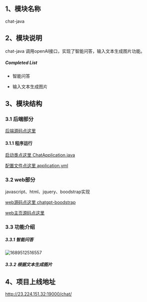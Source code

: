 ## 1、模块名称

chat-java

## 2、模块说明

chat-java 调用openAI接口，实现了智能问答，输入文本生成图片功能。

##### Completed List

- 智能问答

- 输入文本生成图片

## 3、模块结构

### 3.1 后端部分

[后端源码点这里](https://github.com/zcg1011713962/spring-cloud-system/tree/master/chat-java) 

#### 3.1.1 程序运行

[启动类点这里 ChatApplication.java ](https://github.com/zcg1011713962/spring-cloud-system/blob/master/chat-java/chat-runtime/src/main/java/org/cloud/ChatApplication.java)

[配置文件点这里 application.yml](https://github.com/zcg1011713962/spring-cloud-system/blob/master/chat-java/chat-runtime/src/main/resources/application.yml)

### 3.2 web部分 

javascript、html、jquery、boodstrap实现

[web源码点这里 chatgpt-boodstrap]( https://github.com/zcg1011713962/chatgpt-boodstrap)

[web主页源码点这里](https://github.com/zcg1011713962/chatgpt-boodstrap/blob/master/chat.html) 

### 3.3 功能介绍

##### 3.3.1 智能问答
![1689512516557](https://github.com/zcg1011713962/spring-cloud-system/blob/master/assets/1689512516557.jpg)


##### 3.3.2 根据文本生成图片



## 4、项目上线地址
http://23.224.151.32:19000/chat/
